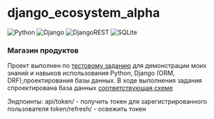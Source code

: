 # django_ecosystem_alpha
![Python](https://img.shields.io/badge/python-3670A0?style=for-the-badge&logo=python&logoColor=ffdd54) ![Django](https://img.shields.io/badge/django-%23092E20.svg?style=for-the-badge&logo=django&logoColor=white) ![DjangoREST](https://img.shields.io/badge/DJANGO-REST-ff1709?style=for-the-badge&logo=django&logoColor=white&color=ff1709&labelColor=gray) ![SQLite](https://img.shields.io/badge/sqlite-%2307405e.svg?style=for-the-badge&logo=sqlite&logoColor=white)

### Магазин продуктов
Проект выполнен по [тестовому заданию](docs/Тестовое_Джанго_Экосистема_Альфа.docx) для демонстрации моих знаний и навыков использования Python, Django (ORM, DRF),проектирования базы данных.
В ходе выполнения задания спроектирована база данных [соответствующая схеме](https://dbdiagram.io/d/Copy-of-product_shop-6667432e6bc9d447b152faf1)


Эндпоинты:
api/token/ - получить токен для зарегистрированного пользователя
token/refresh/ - освежить токен
